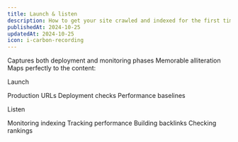 ```yaml
---
title: Launch & listen
description: How to get your site crawled and indexed for the first time by Google.
publishedAt: 2024-10-25
updatedAt: 2024-10-25
icon: i-carbon-recording
---
```



Captures both deployment and monitoring phases
Memorable alliteration
Maps perfectly to the content:

Launch

Production URLs
Deployment checks
Performance baselines


Listen

Monitoring indexing
Tracking performance
Building backlinks
Checking rankings
